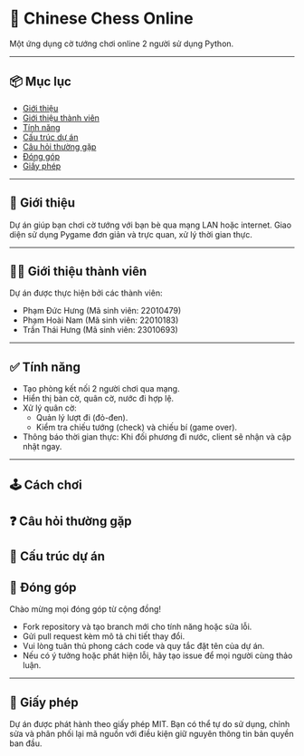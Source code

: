 # 🧠 Chinese Chess Online 

Một ứng dụng cờ tướng chơi online 2 người sử dụng Python.

---

## 📦 Mục lục

- [Giới thiệu](#giới-thiệu)
- [Giới thiệu thành viên](#giới-thiệu-thành-viên)
- [Tính năng](#tính-năng)
- [Cấu trúc dự án](#cấu-trúc-dự-án)
- [Câu hỏi thường gặp](#câu-hỏi-thường-gặp)
- [Đóng góp](#đóng-góp)
- [Giấy phép](#giấy-phép)


---

## 🚀 Giới thiệu

Dự án giúp bạn chơi cờ tướng với bạn bè qua mạng LAN hoặc internet. Giao diện sử dụng Pygame đơn giản và trực quan, xử lý thời gian thực.

---

## 🧑‍💻 Giới thiệu thành viên

Dự án được thực hiện bởi các thành viên:
- Phạm Đức Hưng (Mã sinh viên: 22010479)
- Phạm Hoài Nam (Mã sinh viên: 22010183)
- Trần Thái Hưng (Mã sinh viên: 23010693)

---

## ✅ Tính năng

- Tạo phòng kết nối 2 người chơi qua mạng.
- Hiển thị bàn cờ, quân cờ, nước đi hợp lệ.
- Xử lý quân cờ:
    - Quản lý lượt đi (đỏ-đen).
    - Kiểm tra chiếu tướng (check) và chiếu bí (game over).
- Thông báo thời gian thực: Khi đối phương đi nước, client sẽ nhận và cập nhật ngay.

---

## 🕹️ Cách chơi

## ❓ Câu hỏi thường gặp

## 📁 Cấu trúc dự án

## 🤝 Đóng góp

Chào mừng mọi đóng góp từ cộng đồng!

- Fork repository và tạo branch mới cho tính năng hoặc sửa lỗi.
- Gửi pull request kèm mô tả chi tiết thay đổi.
- Vui lòng tuân thủ phong cách code và quy tắc đặt tên của dự án.
- Nếu có ý tưởng hoặc phát hiện lỗi, hãy tạo issue để mọi người cùng thảo luận.

---

## 📜 Giấy phép

Dự án được phát hành theo giấy phép MIT. Bạn có thể tự do sử dụng, chỉnh sửa và phân phối lại mã nguồn với điều kiện giữ nguyên thông tin bản quyền ban đầu.

##
